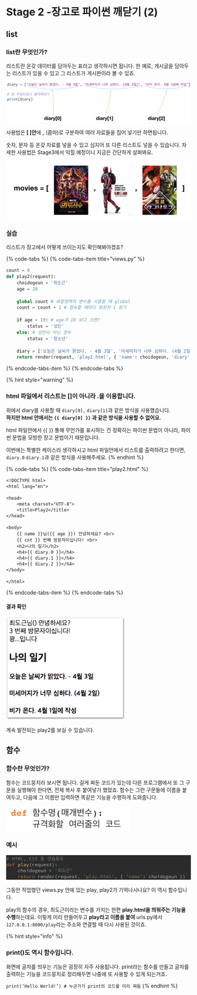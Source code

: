 # Stage 2 -장고로 파이썬 깨닫기 \(2\)

## list

### list란 무엇인가?

리스트란 온갖 데이터를 담아두는 표라고 생각하시면 됩니다. 한 예로, 게시글을 담아두는 리스트가 있을 수 있고 그 리스트가 게시판이라 볼 수 있죠.

![list](../.gitbook/assets/image%20%2885%29.png)

사용법은 **\[ \]안**에 **,** \(콤마\)로 구분하여 여러 자료들을 집어 넣기만 하면됩니다.

숫자, 문자 등 온갖 자료를 넣을 수 있고 심지어 또 다른 리스트도 넣을 수 있습니다. 자세한 사용법은 Stage3에서 익힐 예정이니 지금은 간단하게 살펴봐요.

![&#xC218;&#xC900;&#xC774; &#xB192;&#xC544;&#xC838; &#xC601;&#xD654; &#xB9AC;&#xC2A4;&#xD2B8;&#xB97C; &#xB9CC;&#xB4E4; &#xC218; &#xC788;&#xB2E4;&#xBA74; &#xC774;&#xB807;&#xAC8C; &#xC0AC;&#xC6A9;&#xD560; &#xC218; &#xC788;&#xACA0;&#xC8E0;.](../.gitbook/assets/image%20%2873%29.png)

### 실습

리스트가 장고에서 어떻게 쓰이는지도 확인해봐야겠죠?

{% code-tabs %}
{% code-tabs-item title="views.py" %}
```python
count = 0
def play2(request):
    choidogeun = '최도근'
    age = 20
    
    global count # 바깥영역의 변수를 사용할 때 global
    count = count + 1 # 접속할 때마다 방문자 1 증가
    
    if age > 19: # age가 19 보다 크면?
        status = '성인'
    else: # 성인이 아닌 경우
        status = '청소년'
        
    diary = ['오늘은 날씨가 맑았다. - 4월 3일', '미세머지가 너무 심하다. (4월 2일)', '비가 온다. 4월 1일에 작성']
    return render(request, 'play2.html', { 'name': choidogeun, 'diary': diary, 'cnt': count, 'age': status }) 
```
{% endcode-tabs-item %}
{% endcode-tabs %}

{% hint style="warning" %}
### html 파일에서 리스트는 \[\]이 아니라 .을 이용합니다.

위에서 diary를 사용할 때 `diary[0],` `diary[1]`과 같은 방식을 사용했습니다.  
**하지만 html 안에서는 `{{ diary[0] }}` 과 같은 방식을 사용할 수 없어요.**

html 파일안에서 {{ }} 통해 무언가를 표시하는 건 정확히는 파이썬 문법이 아니라, 파이썬 문법을 모방한 장고 문법이기 때문입니다.

이번에는 특별한 케이스라 생각하시고 html 파일안에서 리스트를 출력하려고 한다면,  
`diary.0` `diary.1`과 같은 방식을 사용해주세요.
{% endhint %}

{% code-tabs %}
{% code-tabs-item title="play2.html" %}
```markup
<!DOCTYPE html>
<html lang="en">

<head>
    <meta charset="UTF-8">
    <title>Play2</title>
</head>

<body>
    {{ name }}님({{ age }}) 안녕하세요? <br>
    {{ cnt }} 번째 방문자이십니다! <br>
    <h2>나의 일기</h2>
    <h4>{{ diary.0 }}</h4>
    <h4>{{ diary.1 }}</h4>
    <h4>{{ diary.2 }}</h4>
</body>

</html>
```
{% endcode-tabs-item %}
{% endcode-tabs %}

#### 결과 확인

![127.0.0.1:8000/play2](../.gitbook/assets/image%20%28108%29.png)

계속 발전되는 play2를 보실 수 있습니다.

## 함수

### 함수란 무엇인가?

함수는 코드뭉치라 보시면 됩니다. 길게 짜둔 코드가 있는데 다른 프로그램에서 또 그 구문을 실행해야 한다면, 전체 복사 후 붙여넣기 했었죠. 함수는 그런 구문들에 이름을 붙여두고, 다음에 그 이름만 입력하면 똑같은 기능을 수행하게 도와줍니다.

![&#xD615;&#xC2DD;](../.gitbook/assets/image%20%2892%29.png)

### 예시

![](../.gitbook/assets/image%20%28124%29.png)

그동안 작업했던 views.py 안에 있는 play, play2가 기억나시나요? 이 역시 함수입니다.

play의 함수의 경우, 최도근이라는 변수를 가지는 한편 **play.html을 띄워주는 기능을 수행**하는데요. 이렇게 미리 만들어두고 **play라고 이름을 붙여** urls.py에서 `127.0.0.1:8000/play`라는 주소와 연결할 때 다시 사용된 것이죠.

{% hint style="info" %}
### print\(\)도 역시 함수입니다.

화면에 글자를 띄우는 기능은 굉장히 자주 사용됩니다. print라는 함수를 만들고 글자를 출력하는 기능을 코드뭉치로 정리해두면 나중에 또 사용할 수 있게 되는거죠.

`print(‘Hello World!’) # 누군가가 print의 코드를 미리 짜둠`
{% endhint %}

